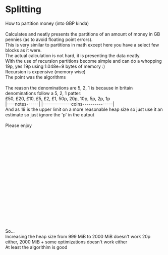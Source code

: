 # Splitting<br>
How to partition money (into GBP kinda)<br>
<br>
Calculates and neatly presents the partitions of an amount of money in GB pennies (as to avoid floating point errors).<br>
This is very similar to partitions in math except here you have a select few blocks as it were.<br>
The actual calculation is not hard, it is presenting the data neatly.<br>
With the use of recursion partitions become simple and can do a whopping 19p, yes 19p using 1.048e+9 bytes of memory :)<br>
Recursion is expensive (memory wise)<br>
The point was the algorithms<br>
<br>
The reason the denominations are 5, 2, 1 is because in britain denominations follow a 5, 2, 1 patter:<br>
£50, £20, £10, £5, £2, £1, 50p, 20p, 10p, 5p, 2p, 1p<br>
|----notes------|  |--------------coins---------------|<br>
And as 19 is the upper limit on a more reasonable heap size so just use it an estimate so just ignore the 'p' in the output<br>
<br>
Please enjoy



<br><br><br><br><br><br><br><br><br><br><br><br><br><br><br><br><br>

So...<br>
Increasing the heap size from 999 MiB to 2000 MiB doesn't work 20p either, 2000 MiB + some optimizations doesn't work either<br>
At least the algorithim is good
